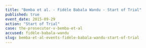 ```yaml
---
title: "Bemba et al. - Fidèle Babala Wandu - Start of Trial"
published: true
event_date: 2015-09-29
action: "Start of Trial"
case: the-prosecutor-v-bemba-et-al
accused: fidèle-babala-wandu
slug: bemba-et-al-events-fidèle-babala-wandu-start-of-trial
---
```

